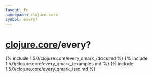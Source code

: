 ```yaml
---
layout: fn
namespace: clojure.core
symbol: every?
---
```


# [clojure.core](../)/every?

{% include 1.5.0/clojure.core/every_qmark_/docs.md %}
{% include 1.5.0/clojure.core/every_qmark_/examples.md %}
{% include 1.5.0/clojure.core/every_qmark_/src.md %}

